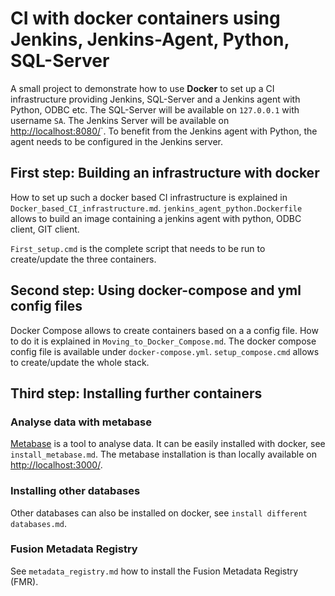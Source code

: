 # CI with docker containers using Jenkins, Jenkins-Agent, Python, SQL-Server

A small project to demonstrate how to use **Docker** to set up a CI infrastructure providing Jenkins, SQL-Server and a Jenkins agent with Python, ODBC etc.
The SQL-Server will be available on `127.0.0.1` with username `SA`.
The Jenkins Server will be available on [http://localhost:8080/](http://localhost:8080/)`.
To benefit from the Jenkins agent with Python, the agent needs to be configured in the Jenkins server. 

## First step: Building an infrastructure with docker

How to set up such a docker based CI infrastructure is explained in `Docker_based_CI_infrastructure.md`.
`jenkins_agent_python.Dockerfile` allows to build an image containing a jenkins agent with python, ODBC client, GIT client.

`First_setup.cmd` is the complete script that needs to be run to create/update the three containers.

## Second step: Using docker-compose and yml config files

Docker Compose allows to create containers based on a a config file. How to do it is explained in `Moving_to_Docker_Compose.md`. The docker compose config file is available under `docker-compose.yml`.
`setup_compose.cmd` allows to create/update the whole stack.

## Third step: Installing further containers

### Analyse data with metabase

[Metabase](https://www.metabase.com/) is a tool to analyse data. It can be easily installed with docker, see `install_metabase.md`. The metabase installation is than locally available on [http://localhost:3000/](http://localhoSst:3000/).

### Installing other databases

Other databases can also be installed on docker, see `install different databases.md`.

### Fusion Metadata Registry

See `metadata_registry.md` how to install the Fusion Metadata Registry (FMR).
